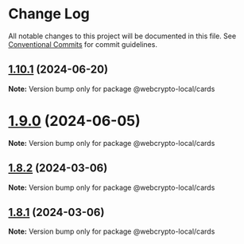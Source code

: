 # Change Log

All notable changes to this project will be documented in this file.
See [Conventional Commits](https://conventionalcommits.org) for commit guidelines.

## [1.10.1](https://github.com/PeculiarVentures/webcrypto-local/compare/v1.10.0...v1.10.1) (2024-06-20)

**Note:** Version bump only for package @webcrypto-local/cards





# [1.9.0](https://github.com/PeculiarVentures/webcrypto-local/compare/v1.8.2...v1.9.0) (2024-06-05)

**Note:** Version bump only for package @webcrypto-local/cards





## [1.8.2](https://github.com/PeculiarVentures/webcrypto-local/compare/v1.8.1...v1.8.2) (2024-03-06)

**Note:** Version bump only for package @webcrypto-local/cards





## [1.8.1](https://github.com/PeculiarVentures/webcrypto-local/compare/v1.8.0...v1.8.1) (2024-03-06)

**Note:** Version bump only for package @webcrypto-local/cards
